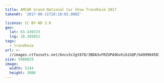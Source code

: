 ```yaml
---
title: AMCAR Grand National Car Show Trondheim 2017
takenAt: '2017-08-11T18:18:02.000Z'

license: CC BY-ND 3.0
geo:
  lat: 63.430333
  lng: 10.395052
tags:
  - trondheim
url: >-
  //images.ctfassets.net/bncv3c2gt878/3BDA3vFRZUPA9Gvhib1GQP/b4999045036c10761632e94fdecc55f8/amcar-grand-national-car-show-trondheim-2017_36111422230_o
size: 5980829
image:
  width: 5344
  height: 3006
---
```

